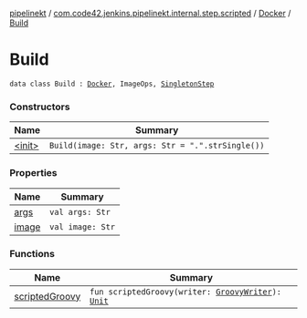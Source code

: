 [pipelinekt](../../../index.md) / [com.code42.jenkins.pipelinekt.internal.step.scripted](../../index.md) / [Docker](../index.md) / [Build](./index.md)

# Build

`data class Build : `[`Docker`](../index.md)`, ImageOps, `[`SingletonStep`](../../../com.code42.jenkins.pipelinekt.core.step/-singleton-step/index.md)

### Constructors

| Name | Summary |
|---|---|
| [&lt;init&gt;](-init-.md) | `Build(image: Str, args: Str = ".".strSingle())` |

### Properties

| Name | Summary |
|---|---|
| [args](args.md) | `val args: Str` |
| [image](image.md) | `val image: Str` |

### Functions

| Name | Summary |
|---|---|
| [scriptedGroovy](scripted-groovy.md) | `fun scriptedGroovy(writer: `[`GroovyWriter`](../../../com.code42.jenkins.pipelinekt.core.writer/-groovy-writer/index.md)`): `[`Unit`](https://kotlinlang.org/api/latest/jvm/stdlib/kotlin/-unit/index.html) |
